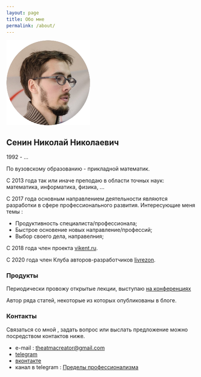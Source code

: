 ```yaml
---
layout: page
title: Обо мне  
permalink: /about/
---
```


![new_pic](/assets/photo.png)  

## Сенин Николай Николаевич 
1992 - ... 

По вузовскому образованию - прикладной математик. 

С 2013 года так или иначе преподаю в области точных наук: математика, информатика, физика, ...

С 2017 года основным направлением деятельности являются разработки в сфере профессионального развития. Интересующие меня темы : 

- Продуктивность специалиста/профессионала; 
- Быстрое основение новых направление/профессий;
- Выбор своего дела, направелния; 
	
С 2018 года член проекта [vikent.ru](vikent.ru).

C 2020 года член Клуба авторов-разработчиков [livrezon](livrezon.com). 

### Продукты 
Периодически провожу открытые лекции, выступаю [на конференциях]( https://www.youtube.com/watch?v=48jB1p9HiEI )

Автор ряда статей, некоторые из которых опубликованы в блоге. 

### Контакты 
Связаться со мной , задать вопрос или выслать предложение можно посредством контактов ниже.

- e-mail : <a href="mailto:theatmacreator@gmail.com"> theatmacreator@gmail.com</a> 
- [telegram](https://t.me/nick_senin)
- [вконтакте](https://vk.com/nick_senin) 
- канал в telegram : [Пределы профессионализма](https://t.me/prof_limits)

